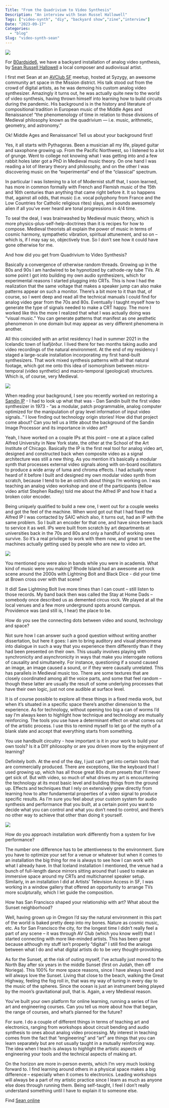 ```yaml
---
Title: "From the Quadrivium to Video Synthesis"
Description: "An interview with Sean Russel Hallowell"
Tags: ["video-synth", "diy", "backyard show","zine","interview"]
Date: "2023-09-17"
Categories:
  - "blog"
Slug: "video-synth-sean"
---
```


<div class=interview">

<img src="BrownPaperSeanPortrait.jpg" class="responsive">

<div class="interview-question">
<p> For <a href="/b0ardside-6/">B0ardside6</a>, we have a backyard installation of analog video synthesis, by <a href="https://www.seanrussellhallowell.com/">Sean Russell Hallowell</a> a local composer and audiovisual artist.</p>

<p>I first met Sean at an <a href="https://avclubsf.com/">AVClub SF</a> meetup, hosted at Syzygy, an awesome community art space in the Mission district. His talk stood out from the crowd of digital artists, as he was demoing his custom analog video synthesizer. Amazingly it turns out, he was actually quite new to the world of video synthesis, having thrown himself into learning how to build circuits during the pandemic. His background is in the history and literature of compositional tradition in European music of the Middle Ages and Renaissance! “the phenomenology of time in relation to those divisions of Medieval philosophy known as the quadrivium — i.e. music, arithmetic, geometry, and astronomy.”</p>

<p>Ok! Middle Ages and Renaissance! Tell us about your background first!</p>
</div>

<div class="interview-answer">
<p>Yes, it all starts with Pythagoras. Been a musician all my life, played guitar and saxophone growing up. From the Pacific Northwest, so I listened to a lot of grunge. Went to college not knowing what I was getting into and a few rabbit holes later got a PhD in Medieval music theory. On one hand I was reading a lot of literary theory and philosophy, and on the other I was discovering music on the “experimental” end of the “classical” spectrum.</p>

<p>In particular I was listening to a lot of Modernist stuff that, I soon learned, has more in common formally with French and Flemish music of the 15th and 16th centuries than anything that came right before it. It so happens that, against all odds, that music (i.e. vocal polyphony from France and the Low Countries for Catholic religious rites) slays, and sounds awesomely alien if all you’ve ever heard are tonal progressions in 4/4 time.</p>

<p>To seal the deal, I was brainwashed by Medieval music theory, which is more physics-plus-self-help-doctrines than it is recipes for how to compose. Medieval theorists all explain the power of music in terms of cosmic harmony, sympathetic vibration, spiritual attunement, and so on – which is, if I may say so, objectively true. So I don’t see how it could have gone otherwise for me.</p>
</div>

<div class="interview-question">
<p>And how did you get from Quadrivium to Video Synthesis?</p>
</div>

<div class="interview-answer">
<p>Basically a convergence of otherwise random threads. Growing up in the 80s and 90s I am hardwired to be hypnotized by cathode-ray tube TVs. At some point I got into building my own audio synthesizers, which for experimental reasons I started plugging into CRTs. This is how I had the realization that the same voltage that makes a speaker jump can also make patterns appear on such a monitor. There’s a bit more to it than that, of course, so I went deep and read all the technical manuals I could find for analog video gear from the 70s and 80s. Eventually I taught myself how to generate the type of signals needed to make a CRT happy. The more I worked like this the more I realized that what I was actually doing was “visual music.” You can generate patterns that manifest as one aesthetic phenomenon in one domain but may appear as very different phenomena in another.</p>

<p>All this coincided with an artist residency I had in summer 2021 in the Icelandic town of Ísafjörður. I lived there for two months taking audio and video recordings of the natural environment. At the end of my residency I staged a large-scale installation incorporating my first hand-built synthesizers. That work mixed synthesis patterns with all that natural footage, which got me onto this idea of isomorphism between micro-temporal (video synthetic) and macro-temporal (geological) structures. Which is, of course, very Medieval.</p>
</div>

<img src="seaninstall.jpg" class="responsive">

<div class="interview-answer">
<p>When reading your background, I see you recently worked on restoring a <a href="https://en.wikipedia.org/wiki/Sandin_Image_Processor" target="_new">Sandin IP</a> -  I had to look up what that was - Dan Sandin built the first video synthesizer in 1973 - “as a modular, patch programmable, analog computer optimized for the manipulation of gray level information of input video signals..“ I love finding out technology origin stories! How did that project come about? Can you tell us a little about the background of the Sandin Image Processor and its importance in video art?</p>
</div>

<div class="interview-answer">
<p>Yeah, I have worked on a couple IPs at this point – one at a place called Alfred University in New York state, the other at the School of the Art Institute of Chicago. Basically the IP is the first real tool for analog video art, designed and constructed back when composite video as a signal architecture was still a new thing. As you mention it’s basically a modular synth that processes external video signals along with on-board oscillators to produce a wide array of luma and chroma effects. I had actually never heard of it before I built and designed my own modular video synth from scratch, because I tend to be an ostrich about things I’m working on. I was teaching an analog video workshop and one of the participants (fellow video artist Stephen Radley) told me about the Alfred IP and how it had a broken color encoder.</p>

<p>Being uniquely qualified to build a new one, I went out for a couple weeks and got the feel of the machine. When word got out that I had fixed the Alfred IP I was contacted by SAIC which also, it turns out, had an IP with the same problem. So I built an encoder for that one, and have since been back to service it as well. IPs were built from scratch by art departments at universities back in the 70s and 80s and only a handful of working ones survive. So it’s a real privilege to work with them now, and great to see the machines actually getting used by people who are new to video art.</p>
</div>

<img src="sanding.jpg" class="responsive">

<div class="interview-question">
<p>You mentioned you were also in bands while you were in academia. What kind of music were you making? Rhode Island had an awesome art rock scene around the 2000s with Lightning Bolt and Black Dice - did your time at Brown cross over with that scene?</p>
</div>

<div class="interview-answer">
<p>It did! Saw Lightning Bolt live more times than I can count – still listen to those records. My band back then was called the Stay at Home Dads – somebody once described us as demented circus rock. We played at all the local venues and a few more underground spots around campus. Providence was (and still is, I hear) the place to be.</p>
</div>

<div class="interview-question">
<p>How do you see the connecting dots between video and sound, technology and space?</p>
</div>

<div class="interview-answer">
<p>Not sure how I can answer such a good question without writing another dissertation, but here it goes: I aim to bring auditory and visual phenomena into dialogue in such a way that you experience them differently than if they had been presented on their own. This usually involves playing with synchronicity and asynchronicity in ways that make you interrogate notions of causality and simultaneity. For instance, questioning if a sound caused an image, an image caused a sound, or if they were causally unrelated. This has parallels in Medieval music too. There are some textures that are closely coordinated among all the voice parts, and some that feel random – though these latter are usually the result of some underlying processes that have their own logic, just not one audible at surface level.</p>

<p>It is of course possible to explore all these things in a fixed media work, but when it’s situated in a specific space there’s another dimension to the experience. As for technology, without opening too big a can of worms I’d say I’m always keen to highlight how technique and technology are mutually reinforcing. The tools you use have a determinant effect on what comes out of the artistic process. I use this to remind myself to let go of the myth of a blank slate and accept that everything starts from something.</p>
</div>

<div class="interview-question">
<p>You use handbuilt circuitry - how important is it in your work to build your own tools? Is it a DIY philosophy or are you driven more by the enjoyment of learning?</p>
</div>

<div class="interview-answer">
<p>Definitely both. At the end of the day, I just can’t get into certain tools that are commercially produced. There are exceptions, like the keyboard that I used growing up, which has all those great 80s drum presets that I’ll never get sick of. But with video, so much of what drives my art is encountering the technology at its most basic level and building things from the ground up. Effects and techniques that I rely on extensively grew directly from learning how to alter fundamental properties of a video signal to produce specific results. As I’m sure you feel about your custom system for audio synthesis and performance that you built, at a certain point you want to decide what you can control and what you don’t need to control, and there’s no other way to achieve that other than doing it yourself.</p>
</div>

<img src="seanscreenart.jpg" class="responsive">

<div class="interview-question">
<p>How do you approach installation work differently from a system for live performance?</p>
</div>

<div class="interview-answer">
<p>The number one difference has to be attentiveness to the environment. Sure you have to optimize your set for a venue or whatever but when it comes to an installation the big thing for me is always to see how I can work with what I already have. In that Iceland installation I mentioned, the venue had a bunch of full-length dance mirrors sitting around that I used to make an immersive space around my CRTs and multichannel speaker setup. Similarly, in an installation I did at Artists’ Television Access in SF, I was working in a window gallery that offered an opportunity to arrange TVs more sculpturally, which I let guide the composition.</p>
</div>

<div class="interview-question">
<p>How has San Francisco shaped your relationship with art? What about the Sunset neighborhood?</p>
</div>

<div class="interview-answer">
<p>Well, having grown up in Oregon I’d say the natural environment in this part of the world is baked pretty deep into my bones. Nature as cosmic music, etc. As for San Francisco the city, for the longest time I didn’t really feel a part of any scene – it was through AV Club (which you know well!) that I started connecting with more like-minded artists. This has been great because although my stuff isn’t properly “digital” I still find the analogs between what I do and what digital artists do to be very thought-provoking.</p>

<p>As for the Sunset, at the risk of outing myself, I’ve actually just moved to the North Bay after six years in the middle Sunset (first on Judah, then off Noriega). This 100% for more space reasons, since I have always loved and will always love the Sunset. Living that close to the beach, walking the Great Highway, feeling the fog roll in, that was my way of tuning in every day to the music of the spheres. Since the ocean is just an instrument being played by the moon’s gravitational pull, that is. Again, a very Medieval reason.</p>
</div>

<div class="interview-question">
<p>You’ve built your own platform for online learning, running a series of live art and engineering courses. Can you tell us more about how that began, the range of courses, and what’s planned for the future?</p>
</div>

<div class="interview-answer">
<p> For sure. I do a couple of different things in terms of teaching art and electronics, ranging from workshops about circuit bending and audio synthesis to ones about analog video processing. My interest in teaching comes from the fact that “engineering” and “art” are things that you can learn separately but are not usually taught in a mutually reinforcing way. The idea when I teach is always to highlight the artistic aspects of engineering your tools and the technical aspects of making art.</p>

<p>On the horizon are more in-person events, which I’m very much looking forward to. I find learning around others in a physical space makes a big difference – especially when it comes to electronics. Leading workshops will always be a part of my artistic practice since I learn as much as anyone else does through running them. Being self-taught, I feel I don’t really understand something until I have to explain it to someone else.</p>
</div>

<div class="interview-answer">
Find <a href="https://www.seanrussellhallowell.com/">Sean online</a>
</div>

</div>

